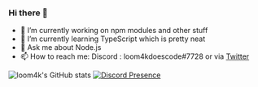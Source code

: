 ### Hi there 👋

- 🔭 I’m currently working on npm modules and other stuff
- 🌱 I’m currently learning TypeScript which is pretty neat
- 💬 Ask me about Node.js
- 📫 How to reach me: Discord : loom4kdoescode#7728 or via [Twitter](https://twitter.com/loom4kdoescode)

![loom4k's GitHub stats](https://github-readme-stats.vercel.app/api?username=loom4k&show_icons=true&theme=discord_old_blurple)
[![Discord Presence](https://lanyard-profile-readme.vercel.app/api/534165671651573781)](https://discord.com/users/534165671651573781)
